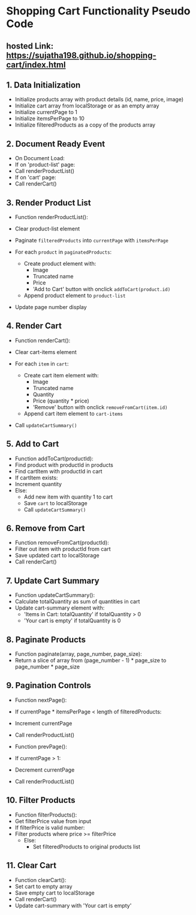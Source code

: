 # Shopping Cart Functionality Pseudo Code

## hosted Link: https://sujatha198.github.io/shopping-cart/index.html

## 1. Data Initialization
- Initialize products array with product details (id, name, price, image)
- Initialize cart array from localStorage or as an empty array
- Initialize currentPage to 1
- Initialize itemsPerPage to 10
- Initialize filteredProducts as a copy of the products array


## 2. Document Ready Event
- On Document Load:
- If on 'product-list' page:
- Call renderProductList()
- If on 'cart' page:
- Call renderCart()


## 3. Render Product List
- Function renderProductList():
- Clear product-list element
- Paginate `filteredProducts` into `currentPage` with `itemsPerPage`
- For each `product` in `paginatedProducts`:
    - Create product element with:
        - Image
        - Truncated name
        - Price
        - 'Add to Cart' button with onclick `addToCart(product.id)`
    - Append product element to `product-list`

- Update page number display


## 4. Render Cart
- Function renderCart():
- Clear cart-items element

- For each `item` in `cart`:
    - Create cart item element with:
        - Image
        - Truncated name
        - Quantity
        - Price (quantity * price)
        - 'Remove' button with onclick `removeFromCart(item.id)`
    - Append cart item element to `cart-items`

- Call `updateCartSummary()`


## 5. Add to Cart
- Function addToCart(productId):
- Find product with productId in products
- Find cartItem with productId in cart
- If cartItem exists:
- Increment quantity
- Else:
   - Add new item with quantity 1 to cart
   - Save `cart` to localStorage
   - Call `updateCartSummary()`

## 6. Remove from Cart
- Function removeFromCart(productId):
- Filter out item with productId from cart
- Save updated cart to localStorage
- Call renderCart()

## 7. Update Cart Summary
- Function updateCartSummary():
- Calculate totalQuantity as sum of quantities in cart
- Update cart-summary element with:
   - 'Items in Cart: totalQuantity' if totalQuantity > 0
   - 'Your cart is empty' if totalQuantity is 0

## 8. Paginate Products
- Function paginate(array, page_number, page_size):
- Return a slice of array from (page_number - 1) * page_size to page_number * page_size

## 9. Pagination Controls
- Function nextPage():
- If currentPage * itemsPerPage < length of filteredProducts:
- Increment currentPage
- Call renderProductList()

- Function prevPage():
- If currentPage > 1:
- Decrement currentPage
- Call renderProductList()

## 10. Filter Products
- Function filterProducts():
- Get filterPrice value from input
- If filterPrice is valid number:
- Filter products where price >= filterPrice
   - Else:
     - Set filteredProducts to original products list

## 11. Clear Cart
- Function clearCart():
- Set cart to empty array
- Save empty cart to localStorage
- Call renderCart()
- Update cart-summary with 'Your cart is empty'
